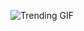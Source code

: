 
<!-- GIF_SECTION -->
![Trending GIF](https://media1.giphy.com/media/v1.Y2lkPThiYjIxNzcyMml1bXBrMTh0dHk2OXE5MHR5aWNhOG9wcjhid3AzNms5NHU1c3Y0ZiZlcD12MV9naWZzX3NlYXJjaCZjdD1n/gFwZfXIqD0eNW/giphy.gif)
<!-- END_GIF_SECTION -->
